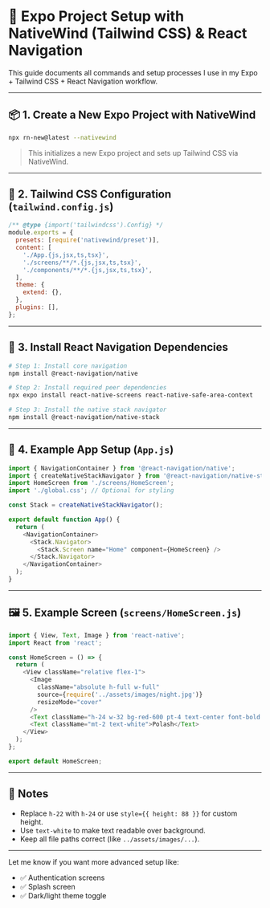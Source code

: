 # 🚀 Expo Project Setup with NativeWind (Tailwind CSS) & React Navigation

This guide documents all commands and setup processes I use in my Expo + Tailwind CSS + React Navigation workflow.

---

## 📦 1. Create a New Expo Project with NativeWind

```bash
npx rn-new@latest --nativewind
```

> This initializes a new Expo project and sets up Tailwind CSS via NativeWind.

---

## 🎨 2. Tailwind CSS Configuration (`tailwind.config.js`)

```js
/** @type {import('tailwindcss').Config} */
module.exports = {
  presets: [require('nativewind/preset')],
  content: [
    './App.{js,jsx,ts,tsx}',
    './screens/**/*.{js,jsx,ts,tsx}',
    './components/**/*.{js,jsx,ts,tsx}',
  ],
  theme: {
    extend: {},
  },
  plugins: [],
};
```

---

## 🔗 3. Install React Navigation Dependencies

```bash
# Step 1: Install core navigation
npm install @react-navigation/native

# Step 2: Install required peer dependencies
npx expo install react-native-screens react-native-safe-area-context

# Step 3: Install the native stack navigator
npm install @react-navigation/native-stack
```

---

## 🧠 4. Example App Setup (`App.js`)

```js
import { NavigationContainer } from '@react-navigation/native';
import { createNativeStackNavigator } from '@react-navigation/native-stack';
import HomeScreen from './screens/HomeScreen';
import './global.css'; // Optional for styling

const Stack = createNativeStackNavigator();

export default function App() {
  return (
    <NavigationContainer>
      <Stack.Navigator>
        <Stack.Screen name="Home" component={HomeScreen} />
      </Stack.Navigator>
    </NavigationContainer>
  );
}
```

---

## 🖼️ 5. Example Screen (`screens/HomeScreen.js`)

```js
import { View, Text, Image } from 'react-native';
import React from 'react';

const HomeScreen = () => {
  return (
    <View className="relative flex-1">
      <Image
        className="absolute h-full w-full"
        source={require('../assets/images/night.jpg')}
        resizeMode="cover"
      />
      <Text className="h-24 w-32 bg-red-600 pt-4 text-center font-bold text-white">HomeScreen</Text>
      <Text className="mt-2 text-white">Polash</Text>
    </View>
  );
};

export default HomeScreen;
```

---

## 📝 Notes

- Replace `h-22` with `h-24` or use `style={{ height: 88 }}` for custom height.
- Use `text-white` to make text readable over background.
- Keep all file paths correct (like `../assets/images/...`).

---

Let me know if you want more advanced setup like:

- ✅ Authentication screens
- ✅ Splash screen
- ✅ Dark/light theme toggle
